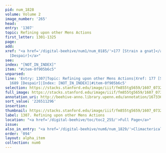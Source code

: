```yaml
---
pid: num_1828
volume: Volume 2
image_number: '265'
head:
entry: '1307'
topic: Refining upon other Mens Actions
first_letter: 1301-1325
page:
add:
xref: "<a href='/digital-beehive/num1/num_0185/'>177 [Strain a gnat]</a>|<a href='/digital-beehive/num7/num_2602/'>1689
  [Despair]</a>"
see:
index: "[NOT_IN_INDEX]"
item: "#item-0f905b6c5"
unparsed:
line: 'Entry: 1307|Topic: Refining upon other Mens Actions|Xref: 177 [Strain a gnat]|Xref:
  1689 [Despair]|Index: [NOT_IN_INDEX]|#item-0f905b6c5'
selection: https://stacks.stanford.edu/image/iiif/fm855tg5659/1607_0732/416,1296,2824,741/full/0/default.jpg
full_image: https://stacks.stanford.edu/image/iiif/fm855tg5659/1607_0732/full/full/0/default.jpg
annotation_uri: http://beehive-anno.library.upenn.edu/annotation/1673361549887
sort_value: '226511296'
insertion:
thumbnail: https://stacks.stanford.edu/image/iiif/fm855tg5659/1607_0732/416,1296,600,180/250,/0/default.jpg
label: 1307. Refining upon other Mens Actions
location: "<a href='/digital-beehive/toc/toc2_255/'>Full Page</a>"
issue:
also_in_entry: "<a href='/digital-beehive/num6/num_1829/'>Climacterical years</a>"
order: '094'
layout: alpha_item
collection: num6
---
```

